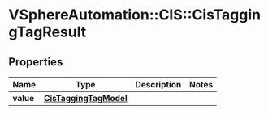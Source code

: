 # VSphereAutomation::CIS::CisTaggingTagResult

## Properties
Name | Type | Description | Notes
------------ | ------------- | ------------- | -------------
**value** | [**CisTaggingTagModel**](CisTaggingTagModel.md) |  | 



